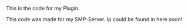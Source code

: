 This is the code for my Plugin.

This code was made for my SMP-Server.
Ip could be found in here soon!
